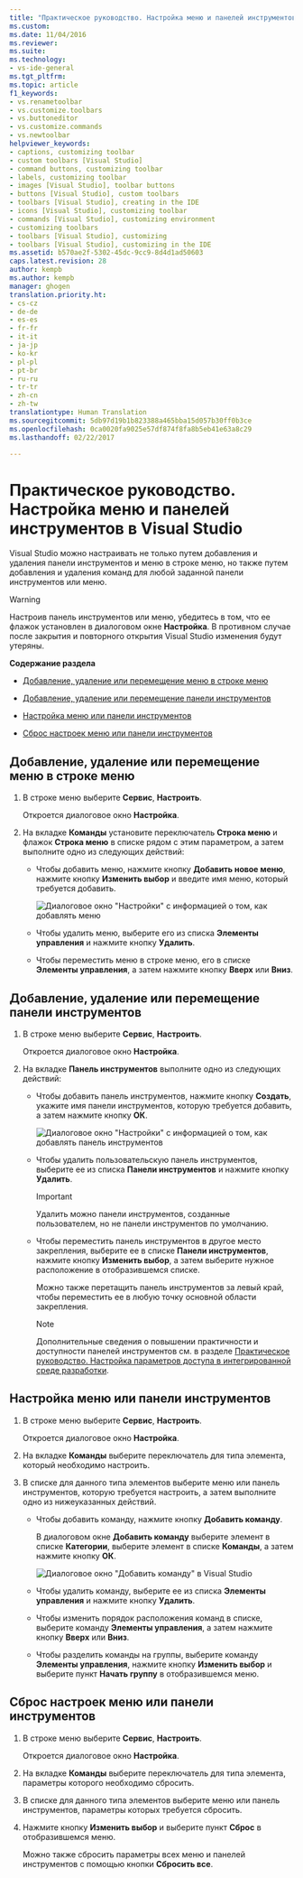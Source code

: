 ```yaml
---
title: "Практическое руководство. Настройка меню и панелей инструментов в Visual Studio | Документы Майкрософт"
ms.custom: 
ms.date: 11/04/2016
ms.reviewer: 
ms.suite: 
ms.technology:
- vs-ide-general
ms.tgt_pltfrm: 
ms.topic: article
f1_keywords:
- vs.renametoolbar
- vs.customize.toolbars
- vs.buttoneditor
- vs.customize.commands
- vs.newtoolbar
helpviewer_keywords:
- captions, customizing toolbar
- custom toolbars [Visual Studio]
- command buttons, customizing toolbar
- labels, customizing toolbar
- images [Visual Studio], toolbar buttons
- buttons [Visual Studio], custom toolbars
- toolbars [Visual Studio], creating in the IDE
- icons [Visual Studio], customizing toolbar
- commands [Visual Studio], customizing environment
- customizing toolbars
- toolbars [Visual Studio], customizing
- toolbars [Visual Studio], customizing in the IDE
ms.assetid: b570ae2f-5302-45dc-9cc9-8d4d1ad50603
caps.latest.revision: 28
author: kempb
ms.author: kempb
manager: ghogen
translation.priority.ht:
- cs-cz
- de-de
- es-es
- fr-fr
- it-it
- ja-jp
- ko-kr
- pl-pl
- pt-br
- ru-ru
- tr-tr
- zh-cn
- zh-tw
translationtype: Human Translation
ms.sourcegitcommit: 5db97d19b1b823388a465bba15d057b30ff0b3ce
ms.openlocfilehash: 0ca0020fa9025e57df874f8fa8b5eb41e63a8c29
ms.lasthandoff: 02/22/2017

---
```

# <a name="how-to-customize-menus-and-toolbars-in-visual-studio"></a>Практическое руководство. Настройка меню и панелей инструментов в Visual Studio
Visual Studio можно настраивать не только путем добавления и удаления панели инструментов и меню в строке меню, но также путем добавления и удаления команд для любой заданной панели инструментов или меню.  
  
> [!WARNING]
>  Настроив панель инструментов или меню, убедитесь в том, что ее флажок установлен в диалоговом окне **Настройка**. В противном случае после закрытия и повторного открытия Visual Studio изменения будут утеряны.  
  
 **Содержание раздела**  
  
-   [Добавление, удаление или перемещение меню в строке меню](../ide/how-to-customize-menus-and-toolbars-in-visual-studio.md#bkmk_addmenu)  
  
-   [Добавление, удаление или перемещение панели инструментов](../ide/how-to-customize-menus-and-toolbars-in-visual-studio.md#bkmk_addtoolbar)  
  
-   [Настройка меню или панели инструментов](../ide/how-to-customize-menus-and-toolbars-in-visual-studio.md#bkmk_customize)  
  
-   [Сброс настроек меню или панели инструментов](../ide/how-to-customize-menus-and-toolbars-in-visual-studio.md#bkmk_reset)  
  
##  <a name="bkmk_addmenu"></a> Добавление, удаление или перемещение меню в строке меню  
  
1.  В строке меню выберите **Сервис**, **Настроить**.  
  
     Откроется диалоговое окно **Настройка**.  
  
2.  На вкладке **Команды** установите переключатель **Строка меню** и флажок **Строка меню** в списке рядом с этим параметром, а затем выполните одно из следующих действий:  
  
    -   Чтобы добавить меню, нажмите кнопку **Добавить новое меню**, нажмите кнопку **Изменить выбор** и введите имя меню, который требуется добавить.  
  
         ![Диалоговое окно "Настройки" с информацией о том, как добавлять меню](~/ide/media/addmenu.png "AddMenu")  
  
    -   Чтобы удалить меню, выберите его из списка **Элементы управления** и нажмите кнопку **Удалить**.  
  
    -   Чтобы переместить меню в строке меню, его в списке **Элементы управления**, а затем нажмите кнопку **Вверх** или **Вниз**.  
  
##  <a name="bkmk_addtoolbar"></a> Добавление, удаление или перемещение панели инструментов  
  
1.  В строке меню выберите **Сервис**, **Настроить**.  
  
     Откроется диалоговое окно **Настройка**.  
  
2.  На вкладке **Панель инструментов** выполните одно из следующих действий:  
  
    -   Чтобы добавить панель инструментов, нажмите кнопку **Создать**, укажите имя панели инструментов, которую требуется добавить, а затем нажмите кнопку **ОК**.  
  
         ![Диалоговое окно "Настройки" с информацией о том, как добавлять панель инструментов](~/ide/media/addtoolbar.png "AddToolbar")  
  
    -   Чтобы удалить пользовательскую панель инструментов, выберите ее из списка **Панели инструментов** и нажмите кнопку **Удалить**.  
  
        > [!IMPORTANT]
        >  Удалить можно панели инструментов, созданные пользователем, но не панели инструментов по умолчанию.  
  
    -   Чтобы переместить панель инструментов в другое место закрепления, выберите ее в списке **Панели инструментов**, нажмите кнопку **Изменить выбор**, а затем выберите нужное расположение в отобразившемся списке.  
  
         Можно также перетащить панель инструментов за левый край, чтобы переместить ее в любую точку основной области закрепления.  
  
        > [!NOTE]
        >  Дополнительные сведения о повышении практичности и доступности панелей инструментов см. в разделе [Практическое руководство. Настройка параметров доступа в интегрированной среде разработки](../ide/reference/how-to-set-ide-accessibility-options.md).  
  
##  <a name="bkmk_customize"></a> Настройка меню или панели инструментов  
  
1.  В строке меню выберите **Сервис**, **Настроить**.  
  
     Откроется диалоговое окно **Настройка**.  
  
2.  На вкладке **Команды** выберите переключатель для типа элемента, который необходимо настроить.  
  
3.  В списке для данного типа элементов выберите меню или панель инструментов, которую требуется настроить, а затем выполните одно из нижеуказанных действий.  
  
    -   Чтобы добавить команду, нажмите кнопку **Добавить команду**.  
  
         В диалоговом окне **Добавить команду** выберите элемент в списке **Категории**, выберите элемент в списке **Команды**, а затем нажмите кнопку **ОК**.  
  
         ![Диалоговое окно "Добавить команду" в Visual Studio](~/ide/media/addcommand.png "AddCommand")  
  
    -   Чтобы удалить команду, выберите ее из списка **Элементы управления** и нажмите кнопку **Удалить**.  
  
    -   Чтобы изменить порядок расположения команд в списке, выберите команду **Элементы управления**, а затем нажмите кнопку **Вверх** или **Вниз**.  
  
    -   Чтобы разделить команды на группы, выберите команду **Элементы управления**, нажмите кнопку **Изменить выбор** и выберите пункт **Начать группу** в отобразившемся меню.  
  
##  <a name="bkmk_reset"></a> Сброс настроек меню или панели инструментов  
  
1.  В строке меню выберите **Сервис**, **Настроить**.  
  
     Откроется диалоговое окно **Настройка**.  
  
2.  На вкладке **Команды** выберите переключатель для типа элемента, параметры которого необходимо сбросить.  
  
3.  В списке для данного типа элементов выберите меню или панель инструментов, параметры которых требуется сбросить.  
  
4.  Нажмите кнопку **Изменить выбор** и выберите пункт **Сброс** в отобразившемся меню.  
  
     Можно также сбросить параметры всех меню и панелей инструментов с помощью кнопки **Сбросить все**.
